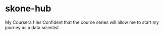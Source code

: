 # skone-hub
My Coursera files
Confident that the course series will allow me to start my journey as a data scientist
